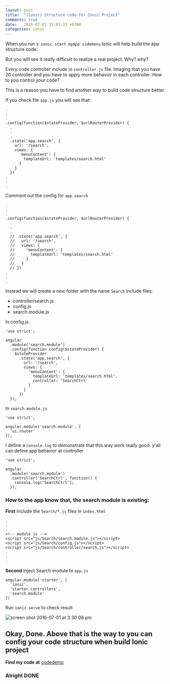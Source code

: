 ```yaml
---
layout: post
title:  "[Ionic] Structure code for Ionic Project"
comments: true
date:   2016-07-01 15:07:33 +0700
categories: ionic
---
```


When you run `$ ionic start myApp sidemenu` Ionic will help build the app structure code:

But you will see it really difficult to realize a real project. Why? why?

Every code controller include in `controller.js` file. Imaging that you have 20 controller and you have to apply more behavior in each controller. How to you control your code?

This is a reason you have to find another way to build code structure better.

If you check file `app.js` you will see that:

```
.
.
.
.config(function($stateProvider, $urlRouterProvider) {
  .
  .
  .
  .state('app.search', {
    url: '/search',
    views: {
      'menuContent': {
        templateUrl: 'templates/search.html'
      }
    }
  })
.
.
.
```

Comment out the config for `app.search`

```
.
.
.
.config(function($stateProvider, $urlRouterProvider) {
  .
  .
  .
  // .state('app.search', {
  //   url: '/search',
  //   views: {
  //     'menuContent': {
  //       templateUrl: 'templates/search.html'
  //     }
  //   }
  // })
.
.
.
```
Instead we will create a new folder with the name `Search` include files:

* controller/search.js
* config.js
* search.module.js

In config.js

```
'use strict';

angular
  .module('search.module')
  .config(function config($stateProvider) {
    $stateProvider
      .state('app.search', {
        url: '/search',
        views: {
          'menuContent': {
            templateUrl: 'templates/search.html',
            controller: 'SearchCtrl'
          }
        }
      })
  });
```

In `search.module.js`

```
'use strict';

angular.module('search.module', [
  'ui.router'
]);
```

I define a `console.log` to demonstrate that this way work really good. y'all can define app behavior at controller

```
'use strict';

angular
  .module('search.module')
  .controller('SearchCtrl', function() {
    console.log('SearchCtrl');
  });
```

### How to the app know that, the search module is existing:

**First** Include the `Search/*.js` files in `index.html`

```
.
.
.
<!-- module js -->
<script src="js/Search/search.module.js"></script>
<script src="js/Search/config.js"></script>
<script src="js/Search/controller/search.js"></script>
.
.
.
```

**Second** Inject Search module to `app.js`

```
angular.module('starter', [
  'ionic',
  'starter.controllers',
  'search.module'
])
```

Run `ionic serve` to check result

![screen shot 2016-07-01 at 3 30 08 pm](https://cloud.githubusercontent.com/assets/6791942/16516210/f40d419a-3fa0-11e6-823f-7b1dcd087ea1.png)


## Okay, Done. Above that is the way to you can config your code structure when build Ionic project

**Find my code at** [codedemo][mymaiApp]

### Alright DONE

[mymaiApp]: https://github.com/mymai91/mymaiApp
